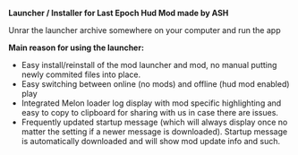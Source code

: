 **Launcher / Installer for Last Epoch Hud Mod made by ASH**

Unrar the launcher archive somewhere on your computer and run the app

__**Main reason for using the launcher:**__
- Easy install/reinstall of the mod launcher and mod, no manual putting newly commited files into place.
- Easy switching between online (no mods) and offline (hud mod enabled) play
- Integrated Melon loader log display with mod specific highlighting and easy to copy to clipboard for sharing with us in case there are issues.
- Frequently updated startup message (which will always display once no matter the setting if a newer message is downloaded). Startup message is automatically downloaded and will show mod update info and such.


